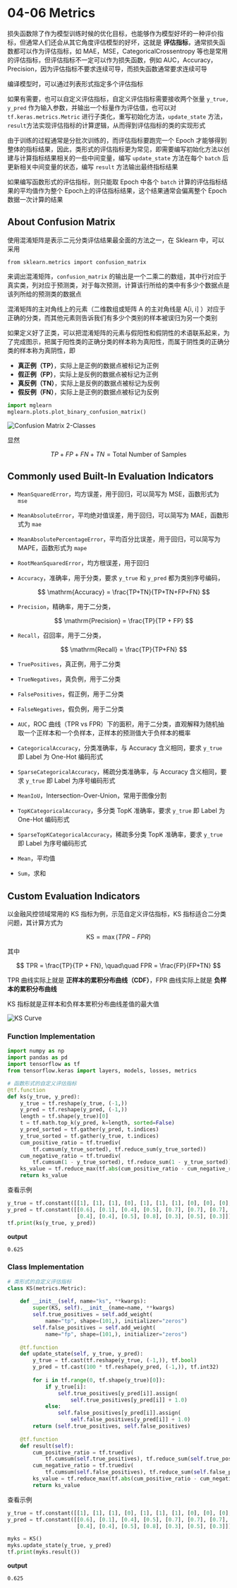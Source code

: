 # 04-06 Metrics

损失函数除了作为模型训练时候的优化目标，也能够作为模型好坏的一种评价指标，但通常人们还会从其它角度评估模型的好坏，这就是 **评估指标**，通常损失函数都可以作为评估指标，如 MAE，MSE，CategoricalCrossentropy 等也是常用的评估指标，但评估指标不一定可以作为损失函数，例如 AUC，Accuracy，Precision，因为评估指标不要求连续可导，而损失函数通常要求连续可导

编译模型时，可以通过列表形式指定多个评估指标

如果有需要，也可以自定义评估指标，自定义评估指标需要接收两个张量 `y_true, y_pred` 作为输入参数，并输出一个标量作为评估值，也可以对 `tf.keras.metrics.Metric` 进行子类化，重写初始化方法，`update_state` 方法，`result`方法实现评估指标的计算逻辑，从而得到评估指标的类的实现形式

由于训练的过程通常是分批次训练的，而评估指标要跑完一个 Epoch 才能够得到整体的指标结果，因此，类形式的评估指标更为常见，即需要编写初始化方法以创建与计算指标结果相关的一些中间变量，编写 `update_state` 方法在每个 `batch` 后更新相关中间变量的状态，编写 `result` 方法输出最终指标结果

如果编写函数形式的评估指标，则只能取 Epoch 中各个 `batch` 计算的评估指标结果的平均值作为整个 Epoch上的评估指标结果，这个结果通常会偏离整个 Epoch 数据一次计算的结果

## About Confusion Matrix

使用混淆矩阵是表示二元分类评估结果最全面的方法之一，在 Sklearn 中，可以采用

```
from sklearn.metrics import confusion_matrix
```

来调出混淆矩阵，`confusion_matrix` 的输出是一个二乘二的数组，其中行对应于真实类，列对应于预测类，对于每次预测，计算该行所给的类中有多少个数据点是该列所给的预测类的数据点

混淆矩阵的主对角线上的元素（二维数组或矩阵 A 的主对角线是 A[i, i] ）对应于正确的分类，而其他元素则告诉我们有多少个类别的样本被误归为另一个类别

如果定义好了正类，可以把混淆矩阵的元素与假阳性和假阴性的术语联系起来，为了完成图示，把属于阳性类的正确分类的样本称为真阳性，而属于阴性类的正确分类的样本称为真阴性，即

- **真正例（TP）**，实际上是正例的数据点被标记为正例
- **假正例（FP）**，实际上是反例的数据点被标记为正例
- **真反例（TN）**，实际上是反例的数据点被标记为反例
- **假反例（FN）**，实际上是正例的数据点被标记为反例

```python
import mglearn
mglearn.plots.plot_binary_confusion_matrix()
```

![Confusion Matrix 2-Classes](./figs/4-6-confusion-matrix-2-classes.png)

显然

$$
TP + FP + FN + TN = \mathrm{Total\ Number\ of\ Samples}
$$

## Commonly used Built-In Evaluation Indicators

- `MeanSquaredError`，均方误差，用于回归，可以简写为 MSE，函数形式为 `mse`
- `MeanAbsoluteError`，平均绝对值误差，用于回归，可以简写为 MAE，函数形式为 `mae`
- `MeanAbsolutePercentageError`，平均百分比误差，用于回归，可以简写为 MAPE，函数形式为 `mape`
- `RootMeanSquaredError`，均方根误差，用于回归
- `Accuracy`，准确率，用于分类，要求 `y_true` 和 `y_pred` 都为类别序号编码，
    
    $$
    \mathrm{Accuracy} = \frac{TP+TN}{TP+TN+FP+FN}
    $$

- `Precision`，精确率，用于二分类，

    $$
    \mathrm{Precision} = \frac{TP}{TP + FP}
    $$

- `Recall`，召回率，用于二分类，

    $$
    \mathrm{Recall} = \frac{TP}{TP+FN}
    $$

- `TruePositives`，真正例，用于二分类
- `TrueNegatives`，真负例，用于二分类
- `FalsePositives`，假正例，用于二分类
- `FalseNegatives`，假负例，用于二分类
- `AUC`，ROC 曲线（TPR vs FPR）下的面积，用于二分类，直观解释为随机抽取一个正样本和一个负样本，正样本的预测值大于负样本的概率
- `CategoricalAccuracy`，分类准确率，与 Accuracy 含义相同，要求 `y_true` 即 Label 为 One-Hot 编码形式
- `SparseCategoricalAccuracy`，稀疏分类准确率，与 Accuracy 含义相同，要求 `y_true` 即 Label 为序号编码形式
- `MeanIoU`，Intersection-Over-Union，常用于图像分割
- `TopKCategoricalAccuracy`，多分类 TopK 准确率，要求 `y_true` 即 Label 为 One-Hot 编码形式
- `SparseTopKCategoricalAccuracy`，稀疏多分类 TopK 准确率，要求 `y_true` 即 Label 为序号编码形式
- `Mean`，平均值
- `Sum`，求和

## Custom Evaluation Indicators

以金融风控领域常用的 KS 指标为例，示范自定义评估指标，KS 指标适合二分类问题，其计算方式为

$$
\mathrm{KS} = \max (TPR-FPR)
$$

其中

$$
TPR = \frac{TP}{TP + FN}, \quad\quad
FPR = \frac{FP}{FP+TN}
$$

TPR 曲线实际上就是 **正样本的累积分布曲线（CDF）**，FPR 曲线实际上就是 **负样本的累积分布曲线**

KS 指标就是正样本和负样本累积分布曲线差值的最大值

![KS Curve](./figs/4-6-ks-curve.png)

### Function Implementation

```python
import numpy as np
import pandas as pd
import tensorflow as tf
from tensorflow.keras import layers, models, losses, metrics

# 函数形式的自定义评估指标
@tf.function
def ks(y_true, y_pred):
    y_true = tf.reshape(y_true, (-1,))
    y_pred = tf.reshape(y_pred, (-1,))
    length = tf.shape(y_true)[0]
    t = tf.math.top_k(y_pred, k=length, sorted=False)
    y_pred_sorted = tf.gather(y_pred, t.indices)
    y_true_sorted = tf.gather(y_true, t.indices)
    cum_positive_ratio = tf.truediv(
        tf.cumsum(y_true_sorted), tf.reduce_sum(y_true_sorted))
    cum_negative_ratio = tf.truediv(
        tf.cumsum(1 - y_true_sorted), tf.reduce_sum(1 - y_true_sorted))
    ks_value = tf.reduce_max(tf.abs(cum_positive_ratio - cum_negative_ratio)) 
    return ks_value
```

查看示例

```python
y_true = tf.constant([[1], [1], [1], [0], [1], [1], [1], [0], [0], [0], [1], [0], [1], [0]])
y_pred = tf.constant([[0.6], [0.1], [0.4], [0.5], [0.7], [0.7], [0.7],
                      [0.4], [0.4], [0.5], [0.8], [0.3], [0.5], [0.3]])
tf.print(ks(y_true, y_pred))
```

**output**

```console
0.625
```

### Class Implementation

```python
# 类形式的自定义评估指标
class KS(metrics.Metric):
    
    def __init__(self, name="ks", **kwargs):
        super(KS, self).__init__(name=name, **kwargs)
        self.true_positives = self.add_weight(
            name="tp", shape=(101,), initializer="zeros")
        self.false_positives = self.add_weight(
            name="fp", shape=(101,), initializer="zeros")
   
    @tf.function
    def update_state(self, y_true, y_pred):
        y_true = tf.cast(tf.reshape(y_true, (-1,)), tf.bool)
        y_pred = tf.cast(100 * tf.reshape(y_pred, (-1,)), tf.int32)
        
        for i in tf.range(0, tf.shape(y_true)[0]):
            if y_true[i]:
                self.true_positives[y_pred[i]].assign(
                    self.true_positives[y_pred[i]] + 1.0)
            else:
                self.false_positives[y_pred[i]].assign(
                    self.false_positives[y_pred[i]] + 1.0)
        return (self.true_positives, self.false_positives)
    
    @tf.function
    def result(self):
        cum_positive_ratio = tf.truediv(
            tf.cumsum(self.true_positives), tf.reduce_sum(self.true_positives))
        cum_negative_ratio = tf.truediv(
            tf.cumsum(self.false_positives), tf.reduce_sum(self.false_positives))
        ks_value = tf.reduce_max(tf.abs(cum_positive_ratio - cum_negative_ratio)) 
        return ks_value
```

查看示例

```python
y_true = tf.constant([[1], [1], [1], [0], [1], [1], [1], [0], [0], [0], [1], [0], [1], [0]])
y_pred = tf.constant([[0.6], [0.1], [0.4], [0.5], [0.7], [0.7], [0.7],
                      [0.4], [0.4], [0.5], [0.8], [0.3], [0.5], [0.3]])

myks = KS()
myks.update_state(y_true, y_pred)
tf.print(myks.result())
```

**output**

```console
0.625
```
